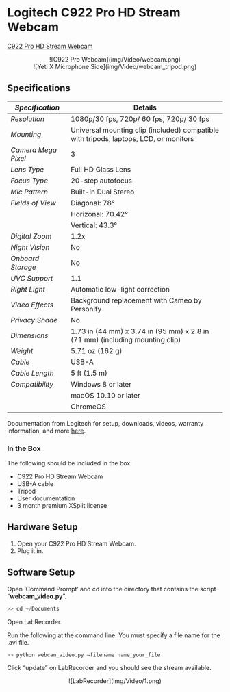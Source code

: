 # Logitech C922 Pro HD Stream Webcam

[C922 Pro HD Stream Webcam](https://www.logitech.com/en-us/products/webcams/c922-pro-stream-webcam.960-001087.html)

<center>![C922 Pro Webcam](img/Video/webcam.png)</center>
<center>![Yeti X Microphone Side](img/Video/webcam_tripod.png)</center>

## Specifications

| _Specification_ | Details  |
|------------|-----------|
| _Resolution_| 1080p/30 fps, 720p/ 60 fps, 720p/ 30 fps |
| _Mounting_         | Universal mounting clip (included) compatible with tripods, laptops, LCD, or monitors |
| _Camera Mega Pixel_  | 3 |
| _Lens Type_ |  Full HD Glass Lens 
| _Focus Type_ |  20-step autofocus|
| _Mic Pattern_ | Built-in Dual Stereo |
|_Fields of View_ |  Diagonal: 78° |
| |  Horizonal: 70.42° |
| |  Vertical: 43.3° |
| _Digital Zoom_ | 1.2x |
| _Night Vision_ | No |
| _Onboard Storage_ | No |
| _UVC Support_ | 1.1 |
| _Right Light_| Automatic low-light correction |
| _Video Effects_ | Background replacement with Cameo by Personify |
| _Privacy Shade_ | No |
| _Dimensions_         | 1.73 in (44 mm) x 3.74 in (95 mm) x 2.8 in (71 mm) (including mounting clip) |
| _Weight_         | 5.71 oz (162 g) |
| _Cable_ | USB-A |
| _Cable Length_         | 5 ft (1.5 m) |
| _Compatibility_ | Windows 8 or later|
|  | macOS 10.10 or later| 
|  | ChromeOS|

Documentation from Logitech for setup, downloads, videos, warranty information, and more [here](https://support.logi.com/hc/en-us?webcontent=productgettingstarted&mID=12558).

### In the Box

The following should be included in the box:

- C922 Pro HD Stream Webcam
- USB-A cable
- Tripod
- User documentation
- 3 month premium XSplit license

## Hardware Setup

1. Open your C922 Pro HD Stream Webcam.
2. Plug it in.

## Software Setup

Open ‘Command Prompt’ and cd into the directory that contains the script “**webcam_video.py**”. 
``` py 
>> cd ~/Documents
```

Open LabRecorder.

Run the following at the command line. You must specify a file name for the .avi file.

``` py
>> python webcam_video.py –filename name_your_file
```

Click “update” on LabRecorder and you should see the stream available.

<center>![LabRecorder](img/Video/1.png)</center>
